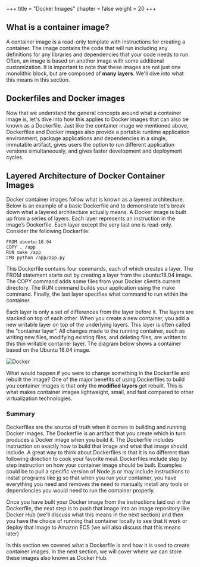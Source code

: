 +++
title = "Docker Images"
chapter = false
weight = 20
+++

## What is a container image?
A container image is a read-only template with instructions for creating a container. The image contains the code that will run including any definitions for any libraries and dependencies that your code needs to run. Often, an image is based on another image with some additional customization. It is important to note that these images are not just one monolithic block, but are composed of **many layers**. We'll dive into what this means in this section. 

## Dockerfiles and Docker images
Now that we understand the general concepts around what a container image is, let's dive into how this applies to Docker images that can also be known as a Dockerfile. Just like the container image we mentioned above, Dockerfiles and Docker images also provide a portable runtime application environment, package applications and dependencies in a single, immutable artifact, gives users the option to run different application versions simultaneously, and gives faster development and deployment cycles. 

## Layered Architecture of Docker Container Images 
Docker container images follow what is known as a layered architecture. Below is an example of a basic Dockerfile and to demonstrate let's break down what a layered architecture actually means. A Docker image is built up from a series of layers. Each layer represents an instruction in the image’s Dockerfile. Each layer except the very last one is read-only. Consider the following Dockerfile:

```
FROM ubuntu:18.04
COPY . /app
RUN make /app
CMD python /app/app.py
```
This Dockerfile contains four commands, each of which creates a layer. The FROM statement starts out by creating a layer from the ubuntu:18.04 image. The COPY command adds some files from your Docker client’s current directory. The RUN command builds your application using the make command. Finally, the last layer specifies what command to run within the container.

Each layer is only a set of differences from the layer before it. The layers are stacked on top of each other. When you create a new container, you add a new writable layer on top of the underlying layers. This layer is often called the “container layer”. All changes made to the running container, such as writing new files, modifying existing files, and deleting files, are written to this thin writable container layer. The diagram below shows a container based on the Ubuntu 18.04 image.

![Docker](/images/container-layers.jpg)

What would happen if you were to change something in the Dockerfile and rebuilt the image? One of the major benefits of using Dockerfiles to build you container images is that only the **modified layers** get rebuilt. This is what makes container images lightweight, small, and fast compared to other virtualization technologies. 

### Summary
Dockerfiles are the source of truth when it comes to building and running Docker images. The Dockerfile is an artifact that you create which in turn produces a Docker image when you build it. The Dockerfile includes instruction on exactly how to build that image and what that image should include. A great way to think about Dockerfiles is that it is no different than following direction to cook your favorite meal. Dockerfiles include step by step instruction on how your container image should be built. Examples could be to pull a specific version of Node.js or may include instructions to install programs like [jq](https://stedolan.github.io/jq/) so that when you run your container, you have everything you need and removes the need to manually install any tools or dependencies you would need to run the container properly. 

Once you have built your Docker image from the instructions laid out in the Dockerfile, the next step is to push that image into an image repository like Docker Hub (we'll discuss what this means in the next section) and then you have the choice of running that container locally to see that it work or deploy that image to Amazon ECS (we will also discuss that this means later)

In this section we covered what a Dockerfile is and how it is used to create container images. In the next section, we will cover where we can store these images also known as Docker Hub. 